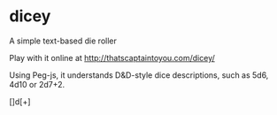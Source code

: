 dicey
=====

A simple text-based die roller

Play with it online at http://thatscaptaintoyou.com/dicey/

Using Peg-js, it understands D&D-style dice descriptions, such as 5d6, 4d10 or 2d7+2.

[<number of rolls>]d<sides on dice>[+<modifier>]
